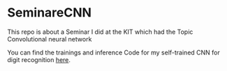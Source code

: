 # SeminareCNN
This repo is about a Seminar I did at the KIT which had the Topic Convolutional neural network

You can find the trainings and inference Code for my self-trained CNN for digit recognition [here](Proseminar_MNIST_CNN.ipynb).

